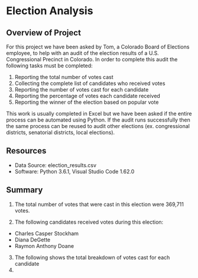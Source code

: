 # Election Analysis

## Overview of Project

For this project we have been asked by Tom, a Colorado Board of Elections employee, to help with an audit of the election results of a U.S. Congressional Precinct in Colorado.  In order to complete this audit the following tasks must be completed:

1) Reporting the total number of votes cast
2) Collecting the complete list of candidates who received votes
3) Reporting the number of votes cast for each candidate
4) Reporting the percentage of votes each candidate received 
5) Reporting the winner of the election based on popular vote

This work is usually completed in Excel but we have been asked if the entire process can be automated using Python.  If the audit runs successfully then the same process can be reused to audit other elections (ex. congressional districts, senatorial districts, local elections).

## Resources 

 - Data Source: election_results.csv
 - Software: Python 3.6.1, Visual Studio Code 1.62.0

## Summary

1) The total number of votes that were cast in this election were 369,711 votes.
 
2) The following candidates received votes during this election:
- Charles Casper Stockham
- Diana DeGette
- Raymon Anthony Doane

3) The following shows the total breakdown of votes cast for each candidate
4) 
